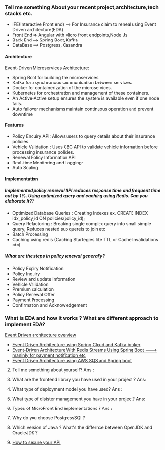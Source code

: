 ### Tell me something About your recent project,architecture,tech stacks etc.

- IFE(Interactive Front end) ==> For Insurance claim to reneal using Event Driven architecture(EDA)
- Front End => Angular with Micro front endpoints,Node Js
- Back End ==> Spring Boot, Kafka
- DataBase ==> Postgress, Casandra

#### Architecture
  Event-Driven Microservices Architecture:
  - Spring Boot for building the microservices.
  - Kafka for asynchronous communication between services.
  - Docker for containerization of the microservices.
  - Kubernetes for orchestration and management of these containers.
  - An Active-Active setup ensures the system is available even if one node fails.
  - Auto failover mechanisms maintain continuous operation and prevent downtime.

#### Features

   -  Policy Enquiry API: Allows users to query details about their insurance policies.
   -  Vehicle Validation : Uses CBC API to validate vehicle information before processing insurance policies.
   -  Renewal Policy Information API
   -  Real-time Monitoring and Logging:
   -  Auto Scaling

#### Implementation 

##### Implemented policy renewal API reduces response time and frequent time out by 1%. Using optimized query and caching using Redis. Can you elaborate it??

- Optimized Database Queries : Creating Indexes  ex. CREATE INDEX idx_policy_id ON policies(policy_id);
- Query Refactoring : Breaking single complex query into small simple query, Reduces nested sub quereis to join etc
- Batch Processing
- Caching using redis (Caching Startegies like TTL or Cache Invalidations etc)

##### What are the steps in policy renewal generally?

- Policy Expiry Notification
- Policy Inquiry
- Review and update information
- Vehicle Validation
- Premium calculation
- Policy Renewal Offer
- Payment Processing
- Confirmation and Acknowledgement
  
  

### What is EDA and how it works ? What are different approach to implement EDA?

[Event Driven architecture overview](https://medium.com/search?q=Event+driven+using+Springboot)

- [Event Driven Architecture using Spring Cloud and Kafka broker](https://benstitou-anas.medium.com/event-driven-architecture-using-spring-cloud-and-kafka-broker-a3e7c907796d)
- [Event-Driven Architecture With Redis Streams Using Spring Boot ---> maninly for payment notification etc](https://medium.com/nerd-for-tech/event-driven-architecture-with-redis-streams-using-spring-boot-a81a1c9a4cde)
- [Event Driven Architecture using AWS SQS and Spring boot](https://anand-guptaa.medium.com/event-driven-architecture-using-aws-sqs-and-spring-boot-d29fc3b1b25b)

2. Tell me something about yourself?
   Ans :
3. What are the frontend library you have used in your project ?
   Ans:
4. What type of deployment model you have used?
   Ans :
5. What type of disister management you have in your project?
   Ans:
6. Types of MicroFront End implementations ?
   Ans :

7. Why do you choose PostgressSQl ?

8. Which version of Java ? What's the differnce between OpenJDK and OracleJDK ?

9. [How to secure your API]()
